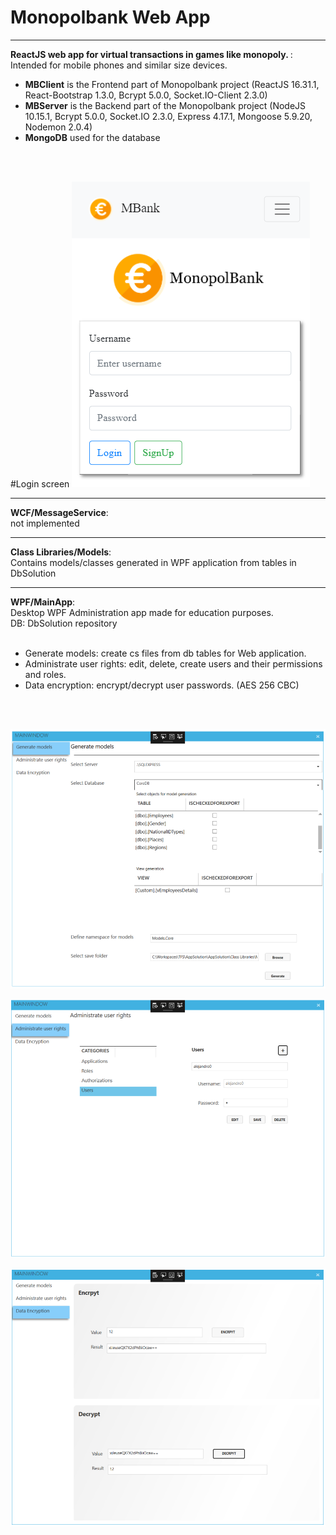 # Monopolbank Web App

<hr>
<b>ReactJS web app for virtual transactions in games like monopoly. </b>:</br>
Intended for mobile phones and similar size devices.</br>
<ul>
  <li><b>MBClient</b> is the Frontend part of  Monopolbank project   (ReactJS 16.31.1, React-Bootstrap 1.3.0, Bcrypt 5.0.0, Socket.IO-Client 2.3.0)</li>
  <li><b>MBServer</b> is the Backend part of the Monopolbank project  (NodeJS 10.15.1, Bcrypt 5.0.0, Socket.IO 2.3.0, Express 4.17.1, Mongoose 5.9.20, Nodemon 2.0.4)</li>
  <li><b>MongoDB</b> used for the database</li>
</ul>
</br></br>

#Login screen
![promisechains](https://github.com/domkris/files/blob/master/MBClient/login1.PNG?raw=true)
<hr>

<b>WCF/MessageService</b>:</br>
not implemented
<hr>
<b>Class Libraries/Models</b>:</br>
Contains models/classes generated in WPF application from tables in DbSolution
<hr>
<b>WPF/MainApp</b>:</br>
Desktop WPF Administration app made for education purposes.</br>
DB: DbSolution repository</br>
</br>
<ul>
  <li>Generate models: create cs files from db tables for Web application.</li>
  <li>Administrate user rights: edit, delete, create users and their permissions and roles.</li>
  <li>Data encryption: encrypt/decrypt user passwords. (AES 256 CBC) </li>
</ul>
</br>
</br>

![promisechains](https://github.com/domkris/files/blob/master/generate_models_2.png?raw=true)
</br>

![promisechains](https://github.com/domkris/files/blob/master/administrate_user_rights_7.png?raw=true)
</br>

![promisechains](https://github.com/domkris/files/blob/master/data_encryption_2.png?raw=true)
